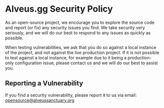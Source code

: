 # Alveus.gg Security Policy

As an open-source project, we encourage you to explore the source code and
report (or fix) any security issues you find. We take security very seriously,
and we will do our best to respond to any issues as quickly as possible.

When testing vulnerabilities, we ask that you do so against a local instance of
the project, and not against the live production project. If it is not possible
to test against a local instance, for example due to it being a production-only
configuration issue, please contact us and we will do our best to assist you.

## Reporting a Vulnerability

If you find a security vulnerability, please report it to us via email:
[opensource@alveussanctuary.org](mailto:opensource@alveussanctuary.org)